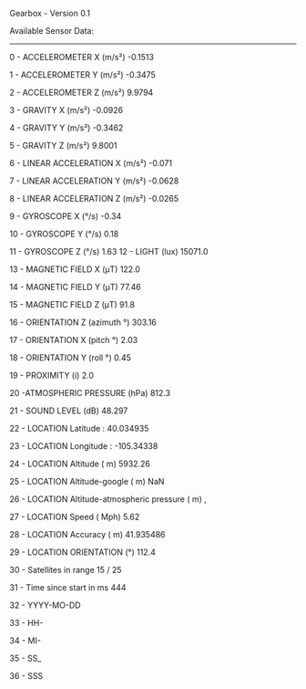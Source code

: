 Gearbox - Version 0.1


Available Sensor Data:
_____________________

0 - ACCELEROMETER X (m/s²)
-0.1513

1 - ACCELEROMETER Y (m/s²)
-0.3475

2 - ACCELEROMETER Z (m/s²)
9.9794

3 - GRAVITY X (m/s²)
-0.0926

4 - GRAVITY Y (m/s²)
-0.3462

5 - GRAVITY Z (m/s²)
9.8001

6 - LINEAR ACCELERATION X (m/s²)
-0.071

7 - LINEAR ACCELERATION Y (m/s²)
-0.0628

8 - LINEAR ACCELERATION Z (m/s²)
-0.0265

9 - GYROSCOPE X (°/s)
-0.34

10 - GYROSCOPE Y (°/s)
0.18

11 -  GYROSCOPE Z (°/s)
1.63
12 - LIGHT (lux)
15071.0

13 - MAGNETIC FIELD X (μT)
122.0

14 - MAGNETIC FIELD Y (μT)
77.46

15 - MAGNETIC FIELD Z (μT)
91.8

16 - ORIENTATION Z (azimuth °)
303.16

17 - ORIENTATION X (pitch °)
2.03

18 - ORIENTATION Y (roll °)
0.45

19 - PROXIMITY (i)
2.0

20 -ATMOSPHERIC PRESSURE (hPa)
812.3

21 - SOUND LEVEL (dB)
48.297

22 - LOCATION Latitude :
40.034935

23 - LOCATION Longitude :
-105.34338

24 - LOCATION Altitude ( m)
5932.26

25 - LOCATION Altitude-google ( m)
NaN

26 - LOCATION Altitude-atmospheric pressure ( m)
,

27 - LOCATION Speed ( Mph)
5.62

28 - LOCATION Accuracy ( m)
41.935486

29 - LOCATION ORIENTATION (°)
112.4

30 - Satellites in range
15 / 25

31 - Time since start in ms
444

32 - YYYY-MO-DD

33 - HH-

34 - MI-

35 - SS_

36 - SSS

